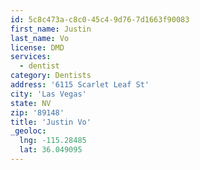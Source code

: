 ```yaml
---
id: 5c8c473a-c8c0-45c4-9d76-7d1663f90083
first_name: Justin
last_name: Vo
license: DMD
services:
  - dentist
category: Dentists
address: '6115 Scarlet Leaf St'
city: 'Las Vegas'
state: NV
zip: '89148'
title: 'Justin Vo'
_geoloc:
  lng: -115.28485
  lat: 36.049095
---
```


